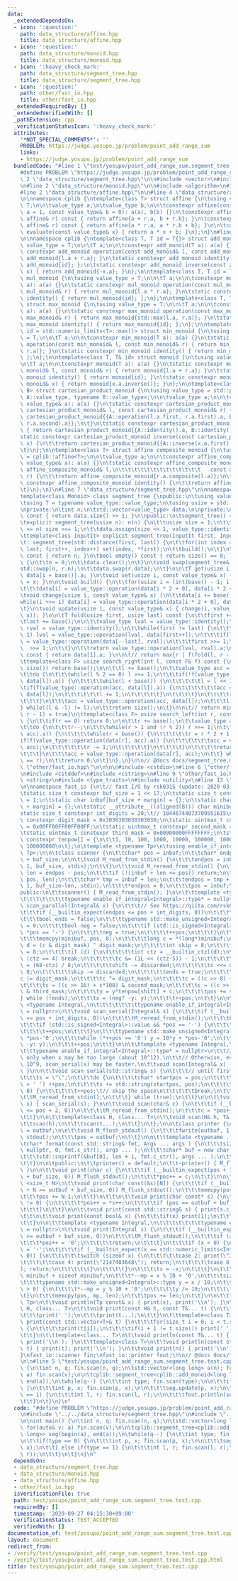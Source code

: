 ```yaml
---
data:
  _extendedDependsOn:
  - icon: ':question:'
    path: data_structure/affine.hpp
    title: data_structure/affine.hpp
  - icon: ':question:'
    path: data_structure/monoid.hpp
    title: data_structure/monoid.hpp
  - icon: ':heavy_check_mark:'
    path: data_structure/segment_tree.hpp
    title: data_structure/segment_tree.hpp
  - icon: ':question:'
    path: other/fast_io.hpp
    title: other/fast_io.hpp
  _extendedRequiredBy: []
  _extendedVerifiedWith: []
  _pathExtension: cpp
  _verificationStatusIcon: ':heavy_check_mark:'
  attributes:
    '*NOT_SPECIAL_COMMENTS*': ''
    PROBLEM: https://judge.yosupo.jp/problem/point_add_range_sum
    links:
    - https://judge.yosupo.jp/problem/point_add_range_sum
  bundledCode: "#line 1 \"test/yosupo/point_add_range_sum.segment_tree.test.cpp\"\n\
    #define PROBLEM \"https://judge.yosupo.jp/problem/point_add_range_sum\"\n\n#line\
    \ 2 \"data_structure/segment_tree.hpp\"\n\n#include <vector>\n#include <cstdint>\n\
    \n#line 2 \"data_structure/monoid.hpp\"\n\n#include <algorithm>\n#include <limits>\n\
    #line 2 \"data_structure/affine.hpp\"\n\n#line 4 \"data_structure/affine.hpp\"\
    \n\nnamespace cplib {\ntemplate<class T> struct affine {\n\tusing value_type =\
    \ T;\n\n\tvalue_type a;\n\tvalue_type b;\n\n\tconstexpr affine(const value_type&\
    \ a = 1, const value_type& b = 0): a(a), b(b) {}\n\tconstexpr affine operator+(const\
    \ affine& r) const { return affine{a + r.a, b + r.b}; }\n\tconstexpr affine composite(const\
    \ affine& r) const { return affine{a * r.a, a * r.b + b}; }\n\n\tconstexpr value_type\
    \ evaluate(const value_type& x) { return a * x + b; }\n};\n}\n#line 6 \"data_structure/monoid.hpp\"\
    \n\nnamespace cplib {\ntemplate<class T, T id = T{}> struct add_monoid {\n\tusing\
    \ value_type = T;\n\n\tT a;\n\n\tconstexpr add_monoid(T a): a(a) {}\n\tstatic\
    \ constexpr add_monoid operation(const add_monoid& l, const add_monoid& r) { return\
    \ add_monoid{l.a + r.a}; }\n\tstatic constexpr add_monoid identity() { return\
    \ add_monoid{id}; };\n\tstatic constexpr add_monoid inverse(const add_monoid&\
    \ x) { return add_monoid{-x.a}; }\n};\n\ntemplate<class T, T id = T{1}> struct\
    \ mul_monoid {\n\tusing value_type = T;\n\n\tT a;\n\n\tconstexpr mul_monoid(T\
    \ a): a(a) {}\n\tstatic constexpr mul_monoid operation(const mul_monoid& l, const\
    \ mul_monoid& r) { return mul_monoid{l.a * r.a}; }\n\tstatic constexpr mul_monoid\
    \ identity() { return mul_monoid{id}; };\n};\n\ntemplate<class T, T id = T{}>\
    \ struct max_monoid {\n\tusing value_type = T;\n\n\tT a;\n\n\tconstexpr max_monoid(T\
    \ a): a(a) {}\n\tstatic constexpr max_monoid operation(const max_monoid& l, const\
    \ max_monoid& r) { return max_monoid{std::max(l.a, r.a)}; }\n\tstatic constexpr\
    \ max_monoid identity() { return max_monoid{id}; };\n};\n\ntemplate<class T, T\
    \ id = std::numeric_limits<T>::max()> struct min_monoid {\n\tusing value_type\
    \ = T;\n\n\tT a;\n\n\tconstexpr min_monoid(T a): a(a) {}\n\tstatic constexpr min_monoid\
    \ operation(const min_monoid& l, const min_monoid& r) { return min_monoid{std::min(l.a,\
    \ r.a)}; }\n\tstatic constexpr min_monoid identity() { return min_monoid{id};\
    \ };\n};\n\ntemplate<class T, T& id> struct monoid {\n\tusing value_type = T;\n\
    \n\tT a;\n\n\tconstexpr monoid(T a): a(a) {}\n\tstatic constexpr monoid operation(const\
    \ monoid& l, const monoid& r) { return monoid{l.a + r.a}; }\n\tstatic constexpr\
    \ monoid identity() { return monoid{id}; }\n\tstatic constexpr monoid inverse(const\
    \ monoid& x) { return monoid{x.a.inverse()}; }\n};\n\ntemplate<class A, class\
    \ B> struct cartesian_product_monoid {\n\tusing value_type = std::pair<typename\
    \ A::value_type, typename B::value_type>;\n\n\tvalue_type a;\n\n\tconstexpr cartesian_product_monoid(const\
    \ value_type& a): a(a) {}\n\tstatic constexpr cartesian_product_monoid operation(const\
    \ cartesian_product_monoid& l, const cartesian_product_monoid& r) {\n\t\treturn\
    \ cartesian_product_monoid{{A::operation(l.a.first, r.a.first).a, B::operation(l.a.second,\
    \ r.a.second).a}};\n\t}\n\tstatic constexpr cartesian_product_monoid identity()\
    \ { return cartesian_product_monoid{{A::identity().a, B::identity().a}}; }\n\t\
    static constexpr cartesian_product_monoid inverse(const cartesian_product_monoid&\
    \ x) {\n\t\treturn cartesian_product_monoid{{A::inverse(x.a.first).a, B::inverse(x.a.second).a}};\n\
    \t}\n};\n\ntemplate<class T> struct affine_composite_monoid {\n\tusing value_type\
    \ = cplib::affine<T>;\n\n\tvalue_type a;\n\n\tconstexpr affine_composite_monoid(const\
    \ value_type& a): a(a) {}\n\tstatic constexpr affine_composite_monoid operation(const\
    \ affine_composite_monoid& l,\n\t\t\t\t\t\t\t\t\t\t\t\t\t   const affine_composite_monoid&\
    \ r) {\n\t\treturn affine_composite_monoid{r.a.composite(l.a)};\n\t}\n\tstatic\
    \ constexpr affine_composite_monoid identity() {\n\t\treturn affine_composite_monoid{value_type()};\n\
    \t}\n};\n}\n#line 7 \"data_structure/segment_tree.hpp\"\n\nnamespace cplib {\n\
    template<class Monoid> class segment_tree {\npublic:\n\tusing value_type = Monoid;\n\
    \tusing T = typename value_type::value_type;\n\tusing usize = std::uint_fast32_t;\n\
    \nprivate:\n\tint n;\n\tstd::vector<value_type> data;\n\nprivate:\n\tusize base()\
    \ const { return data.size() >> 1; }\n\npublic:\n\tsegment_tree() = default;\n\
    \texplicit segment_tree(usize n): n(n) {\n\t\tusize size = 1;\n\t\twhile(size\
    \ <= n) size <<= 1;\n\t\tdata.assign(size << 1, value_type::identity());\n\t}\n\
    \ttemplate<class InputIt> explicit segment_tree(InputIt first, InputIt last)\n\
    \t: segment_tree(std::distance(first, last)) {\n\t\tfor(int index = 0; first !=\
    \ last; first++, index++) set(index, *first);\n\t\tbuild();\n\t}\n\n\tusize size()\
    \ const { return n; }\n\tbool empty() const { return size() == 0; }\n\tvoid clear()\
    \ {\n\t\tn = 0;\n\t\tdata.clear();\n\t}\n\tvoid swap(segment_tree& r) {\n\t\t\
    std::swap(n, r.n);\n\t\tdata.swap(r.data);\n\t}\n\n\tT get(usize i) const { return\
    \ data[i + base()].a; }\n\tvoid set(usize i, const value_type& x) { data[i + base()]\
    \ = x; }\n\n\tvoid build() {\n\t\tfor(usize i = (int)base() - 1; i > 0; i--)\n\
    \t\t\tdata[i] = value_type::operation(data[i * 2 + 0], data[i * 2 + 1]);\n\t}\n\
    \tvoid change(usize i, const value_type& x) {\n\t\tdata[i += base()] = x;\n\t\t\
    while(i >>= 1) data[i] = value_type::operation(data[i * 2 + 0], data[i * 2 + 1]);\n\
    \t}\n\tvoid update(usize i, const value_type& x) { change(i, value_type::operation(get(i),\
    \ x)); }\n\n\tT fold(usize first, usize last) const {\n\t\tfirst += base();\n\t\
    \tlast += base();\n\n\t\tvalue_type lval = value_type::identity();\n\t\tvalue_type\
    \ rval = value_type::identity();\n\t\twhile(first != last) {\n\t\t\tif(first &\
    \ 1) lval = value_type::operation(lval, data[first++]);\n\t\t\tif(last  & 1) rval\
    \ = value_type::operation(data[--last], rval);\n\t\t\tfirst >>= 1;\n\t\t\tlast\
    \  >>= 1;\n\t\t}\n\t\treturn value_type::operation(lval, rval).a;\n\t}\n\tT fold_all()\
    \ const { return data[1].a; }\n\n\t// return max{r | f(fold(l, r - 1)) = true}\n\
    \ttemplate<class F> usize search_right(int l, const F& f) const {\n\t\tif(l ==\
    \ size()) return base();\n\n\t\tl += base();\n\t\tvalue_type acc = value_type::identity();\n\
    \t\tdo {\n\t\t\twhile(l % 2 == 0) l >>= 1;\n\t\t\tif(!f(value_type::operation(acc,\
    \ data[l]).a)) {\n\t\t\t\twhile(l < base()) {\n\t\t\t\t\tl = l << 1;\n\t\t\t\t\
    \tif(f(value_type::operation(acc, data[l]).a)) {\n\t\t\t\t\t\tacc = value_type::operation(acc,\
    \ data[l]);\n\t\t\t\t\t\tl += 1;\n\t\t\t\t\t}\n\t\t\t\t}\n\t\t\t\treturn l - base();\n\
    \t\t\t}\n\t\t\tacc = value_type::operation(acc, data[l]);\n\t\t\tl += 1;\n\t\t\
    } while((l & -l) != l);\n\t\treturn size();\n\t}\n\n\t// return min{l | f(fold(l,\
    \ r - 1) = true}\n\ttemplate<class F> usize search_left(int r, const F& f) const\
    \ {\n\t\tif(r == 0) return 0;\n\n\t\tr += base();\n\t\tvalue_type acc = value_type::identity();\n\
    \t\tdo {\n\t\t\tr--;\n\t\t\twhile(r > 1 and (r % 2)) r >>= 1;\n\t\t\tif(!f(value_type::operation(data[r],\
    \ acc).a)) {\n\t\t\t\twhile(r < base()) {\n\t\t\t\t\tr = r * 2 + 1;\n\t\t\t\t\t\
    if(f(value_type::operation(data[r], acc).a)) {\n\t\t\t\t\t\tacc = value_type::operation(data[r],\
    \ acc);\n\t\t\t\t\t\tr -= 1;\n\t\t\t\t\t}\n\t\t\t\t}\n\t\t\t\treturn r + 1 - base();\n\
    \t\t\t}\n\t\t\tacc = value_type::operation(data[r], acc);\n\t\t} while((r & -r)\
    \ == r);\n\t\treturn 0;\n\t}\n};\n}\n\n// @docs docs/segment_tree.md\n#line 1\
    \ \"other/fast_io.hpp\"\n\n\n\n#include <cstdio>\n#line 6 \"other/fast_io.hpp\"\
    \n#include <cstddef>\n#include <cstring>\n#line 9 \"other/fast_io.hpp\"\n#include\
    \ <string>\n#include <type_traits>\n#include <utility>\n#line 13 \"other/fast_io.hpp\"\
    \n\nnamespace fast_io {\n\t// fast I/O by rsk0315 (update: 2020-03-02 01:10:54).\n\
    \tstatic size_t constexpr buf_size = 1 << 17;\n\tstatic size_t constexpr margin\
    \ = 1;\n\tstatic char inbuf[buf_size + margin] = {};\n\tstatic char outbuf[buf_size\
    \ + margin] = {};\n\tstatic __attribute__((aligned(8))) char minibuf[32];\n\t\
    static size_t constexpr int_digits = 20;\t// 18446744073709551615\n\tstatic uintmax_t\
    \ constexpr digit_mask = 0x3030303030303030;\n\tstatic uintmax_t constexpr first_mask\
    \ = 0x00FF00FF00FF00FF;\n\tstatic uintmax_t constexpr second_mask = 0x0000FFFF0000FFFF;\n\
    \tstatic uintmax_t constexpr third_mask = 0x00000000FFFFFFFF;\n\tstatic uintmax_t\
    \ constexpr tenpow[] = {\n\t\t1, 10, 100, 1000, 10000, 100000, 1000000, 10000000,\
    \ 100000000\n\t};\n\ttemplate <typename Tp>\n\tusing enable_if_integral = std::enable_if<std::is_integral<Tp>::value,\
    \ Tp>;\n\n\tclass scanner {\n\t\tchar* pos = inbuf;\n\t\tchar* endpos = inbuf\
    \ + buf_size;\n\n\t\tvoid M_read_from_stdin() {\n\t\t\tendpos = inbuf + fread(pos,\
    \ 1, buf_size, stdin);\n\t\t}\n\t\tvoid M_reread_from_stdin() {\n\t\t\tptrdiff_t\
    \ len = endpos - pos;\n\t\t\tif (!(inbuf + len <= pos)) return;\n\t\t\tmemcpy(inbuf,\
    \ pos, len);\n\t\t\tchar* tmp = inbuf + len;\n\t\t\tendpos = tmp + fread(tmp,\
    \ 1, buf_size-len, stdin);\n\t\t\t*endpos = 0;\n\t\t\tpos = inbuf;\n\t\t}\n\n\t\
    public:\n\t\tscanner() { M_read_from_stdin(); }\n\n\t\ttemplate <typename Integral,\n\
    \t\t\t\t\t\t\ttypename enable_if_integral<Integral>::type* = nullptr>\n\t\tvoid\
    \ scan_parallel(Integral& x) {\n\t\t\t// See https://qiita.com/rsk0315_h4x/items/17a9cb12e0de5fd918f4\n\
    \t\t\tif (__builtin_expect(endpos <= pos + int_digits, 0))\n\t\t\t\tM_reread_from_stdin();\n\
    \t\t\tbool ends = false;\n\t\t\ttypename std::make_unsigned<Integral>::type y\
    \ = 0;\n\t\t\tbool neg = false;\n\t\t\tif (std::is_signed<Integral>::value &&\
    \ *pos == '-') {\n\t\t\t\tneg = true;\n\t\t\t\t++pos;\n\t\t\t}\n\t\t\tdo {\n\t\
    \t\t\tmemcpy(minibuf, pos, 8);\n\t\t\t\tlong c = *(long*)minibuf;\n\t\t\t\tlong\
    \ d = (c & digit_mask) ^ digit_mask;\n\t\t\t\tint skip = 8;\n\t\t\t\tint shift\
    \ = 8;\n\t\t\t\tif (d) {\n\t\t\t\t\tint ctz = __builtin_ctzl(d);\n\t\t\t\t\tif\
    \ (ctz == 4) break;\n\t\t\t\t\tc &= (1L << (ctz-5)) - 1;\n\t\t\t\t\tint discarded\
    \ = (68-ctz) / 8;\n\t\t\t\t\tshift -= discarded;\n\t\t\t\t\tc <<= discarded *\
    \ 8;\n\t\t\t\t\tskip -= discarded;\n\t\t\t\t\tends = true;\n\t\t\t\t}\n\t\t\t\t\
    c |= digit_mask;\n\t\t\t\tc ^= digit_mask;\n\t\t\t\tc = ((c >> 8) + c*10) & first_mask;\n\
    \t\t\t\tc = ((c >> 16) + c*100) & second_mask;\n\t\t\t\tc = ((c >> 32) + c*10000)\
    \ & third_mask;\n\t\t\t\ty = y*tenpow[shift] + c;\n\t\t\t\tpos += skip;\n\t\t\t\
    } while (!ends);\n\t\t\tx = (neg? -y: y);\n\t\t\t++pos;\n\t\t}\n\n\t\ttemplate\
    \ <typename Integral,\n\t\t\t\t\t\t\ttypename enable_if_integral<Integral>::type*\
    \ = nullptr>\n\t\tvoid scan_serial(Integral& x) {\n\t\t\tif (__builtin_expect(endpos\
    \ <= pos + int_digits, 0))\n\t\t\t\tM_reread_from_stdin();\n\t\t\tbool neg = false;\n\
    \t\t\tif (std::is_signed<Integral>::value && *pos == '-') {\n\t\t\t\tneg = true;\n\
    \t\t\t\t++pos;\n\t\t\t}\n\t\t\ttypename std::make_unsigned<Integral>::type y =\
    \ *pos-'0';\n\t\t\twhile (*++pos >= '0') y = 10*y + *pos-'0';\n\t\t\tx = (neg?\
    \ -y: y);\n\t\t\t++pos;\n\t\t}\n\n\t\ttemplate <typename Integral,\n\t\t\t\t\t\
    \t\ttypename enable_if_integral<Integral>::type* = nullptr>\n\t\t// Use scan_parallel(x)\
    \ only when x may be too large (about 10^12).\n\t\t// Otherwise, even when x <=\
    \ 10^9, scan_serial(x) may be faster.\n\t\tvoid scan(Integral& x) { scan_parallel(x);\
    \ }\n\n\t\tvoid scan_serial(std::string& s) {\n\t\t\t// until first whitespace\n\
    \t\t\ts = \"\";\n\t\t\tdo {\n\t\t\t\tchar* startpos = pos;\n\t\t\t\twhile (*pos\
    \ > ' ') ++pos;\n\t\t\t\ts += std::string(startpos, pos);\n\t\t\t\tif (*pos !=\
    \ 0) {\n\t\t\t\t\t++pos;\t// skip the space\n\t\t\t\t\tbreak;\n\t\t\t\t}\n\t\t\
    \t\tM_reread_from_stdin();\n\t\t\t} while (true);\n\t\t}\n\n\t\tvoid scan(std::string&\
    \ s) { scan_serial(s); }\n\n\t\tvoid scan(char& c) {\n\t\t\tif (__builtin_expect(endpos\
    \ <= pos + 2, 0))\n\t\t\t\tM_reread_from_stdin();\n\t\t\tc = *pos++;\n\t\t\t++pos;\n\
    \t\t}\n\n\t\ttemplate<class H, class... T>\n\t\tvoid scan(H& h, T&... t) {\n\t\
    \t\tscan(h);\n\t\t\tscan(t...);\n\t\t}\n\t};\n\n\tclass printer {\n\t\tchar* pos\
    \ = outbuf;\n\n\t\tvoid M_flush_stdout() {\n\t\t\tfwrite(outbuf, 1, pos-outbuf,\
    \ stdout);\n\t\t\tpos = outbuf;\n\t\t}\n\n\t\ttemplate <typename ... Args>\n\t\
    \tchar* format(const std::string& fmt, Args ... args ) {\n\t\t\tsize_t len = std::snprintf(\
    \ nullptr, 0, fmt.c_str(), args ... );\n\t\t\tchar* buf = new char[len + 1];\n\
    \t\t\tstd::snprintf(&buf[0], len + 1, fmt.c_str(), args ... );\n\t\t\treturn std::move(buf);\n\
    \t\t}\n\n\tpublic:\n\t\tprinter() = default;\n\t\t~printer() { M_flush_stdout();\
    \ }\n\n\t\tvoid print(char c) {\n\t\t\tif (__builtin_expect(pos + 1 >= outbuf\
    \ + buf_size, 0)) M_flush_stdout();\n\t\t\t*pos++ = c;\n\t\t}\n\n\t\ttemplate\
    \ <size_t N>\n\t\tvoid print(char const(&s)[N]) {\n\t\t\tif (__builtin_expect(pos\
    \ + N >= outbuf + buf_size, 0)) M_flush_stdout();\n\t\t\tmemcpy(pos, s, N-1);\n\
    \t\t\tpos += N-1;\n\t\t}\n\t\t\n\t\tvoid print(char const* s) {\n\t\t\twhile (*s\
    \ != 0) {\n\t\t\t\t*pos++ = *s++;\n\t\t\t\tif (pos == outbuf + buf_size) M_flush_stdout();\n\
    \t\t\t}\n\t\t}\n\n\t\tvoid print(const std::string& s) { print(s.c_str()); }\n\
    \t\t\n\t\tvoid print(const bool& x) {\n\t\t\tif(x) print(1);\n\t\t\telse print(0);\n\
    \t\t}\n\n\t\ttemplate <typename Integral,\n\t\t\t\t\t\t\ttypename enable_if_integral<Integral>::type*\
    \ = nullptr>\n\t\tvoid print(Integral x) {\n\t\t\tif (__builtin_expect(pos + int_digits\
    \ >= outbuf + buf_size, 0))\n\t\t\t\tM_flush_stdout();\n\t\t\tif (x == 0) {\n\t\
    \t\t\t*pos++ = '0';\n\t\t\t\treturn;\n\t\t\t}\n\t\t\tif (x < 0) {\n\t\t\t\t*pos++\
    \ = '-';\n\t\t\t\tif (__builtin_expect(x == std::numeric_limits<Integral>::min(),\
    \ 0)) {\n\t\t\t\t\tswitch (sizeof x) {\n\t\t\t\t\tcase 2: print(\"32768\"); return;\n\
    \t\t\t\t\tcase 4: print(\"2147483648\"); return;\n\t\t\t\t\tcase 8: print(\"9223372036854775808\"\
    ); return;\n\t\t\t\t\t}\n\t\t\t\t}\n\t\t\t\tx = -x;\n\t\t\t}\n\t\t\tchar* mp =\
    \ minibuf + sizeof minibuf;\n\t\t\t*--mp = x % 10 + '0';\n\t\t\tsize_t len = 1;\n\
    \t\t\ttypename std::make_unsigned<Integral>::type y = x / 10;\n\t\t\twhile (y\
    \ > 0) {\n\t\t\t\t*--mp = y % 10 + '0';\n\t\t\t\ty /= 10;\n\t\t\t\t++len;\n\t\t\
    \t}\n\t\t\tmemcpy(pos, mp, len);\n\t\t\tpos += len;\n\t\t}\n\n\t\ttemplate <typename\
    \ Tp>\n\t\tvoid println(Tp const& x) { print(x), print('\\n'); }\n\t\t\n\t\ttemplate<class\
    \ H, class... T>\n\t\tvoid print(const H& h, const T&... t) {\n\t\t\tprint(h);\n\
    \t\t\tprint(' ');\n\t\t\tprint(t...);\n\t\t}\n\t\ttemplate<class T>\n\t\tvoid\
    \ print(const std::vector<T>& t) {\n\t\t\tfor(size_t i = 0; i < t.size(); i++)\
    \ {\n\t\t\t\tprint(t[i]);\n\t\t\t\tif(i + 1 != t.size()) print(' ');\n\t\t\t}\n\
    \t\t}\n\t\ttemplate<class... T>\n\t\tvoid println(const T&... t) { print(t...);\
    \ print('\\n'); }\n\t\ttemplate<class T>\n\t\tvoid println(const std::vector<T>&\
    \ t) { print(t); print('\\n'); }\n\t\tvoid println() { print('\\n'); }\n\t};\n\
    }\nfast_io::scanner fin;\nfast_io::printer fout;\n\n// @docs docs/fast_io.md\n\
    \n\n#line 5 \"test/yosupo/point_add_range_sum.segment_tree.test.cpp\"\n\nint main()\
    \ {\n\tint n, q; fin.scan(n, q);\n\tstd::vector<long long> a(n); for(auto& v:\
    \ a) fin.scan(v);\n\n\tcplib::segment_tree<cplib::add_monoid<long long>> seg(begin(a),\
    \ end(a));\n\twhile(q--) {\n\t\tint type; fin.scan(type);\n\n\t\tif(type == 0)\
    \ {\n\t\t\tint p, x; fin.scan(p, x);\n\n\t\t\tseg.update(p, x);\n\t\t} else if(type\
    \ == 1) {\n\t\t\tint l, r; fin.scan(l, r);\n\n\t\t\tfout.println(seg.fold(l, r));\n\
    \t\t}\n\t}\n}\n"
  code: "#define PROBLEM \"https://judge.yosupo.jp/problem/point_add_range_sum\"\n\
    \n#include \"../../data_structure/segment_tree.hpp\"\n#include \"../../other/fast_io.hpp\"\
    \n\nint main() {\n\tint n, q; fin.scan(n, q);\n\tstd::vector<long long> a(n);\
    \ for(auto& v: a) fin.scan(v);\n\n\tcplib::segment_tree<cplib::add_monoid<long\
    \ long>> seg(begin(a), end(a));\n\twhile(q--) {\n\t\tint type; fin.scan(type);\n\
    \n\t\tif(type == 0) {\n\t\t\tint p, x; fin.scan(p, x);\n\n\t\t\tseg.update(p,\
    \ x);\n\t\t} else if(type == 1) {\n\t\t\tint l, r; fin.scan(l, r);\n\n\t\t\tfout.println(seg.fold(l,\
    \ r));\n\t\t}\n\t}\n}\n"
  dependsOn:
  - data_structure/segment_tree.hpp
  - data_structure/monoid.hpp
  - data_structure/affine.hpp
  - other/fast_io.hpp
  isVerificationFile: true
  path: test/yosupo/point_add_range_sum.segment_tree.test.cpp
  requiredBy: []
  timestamp: '2020-09-27 04:15:30+09:00'
  verificationStatus: TEST_ACCEPTED
  verifiedWith: []
documentation_of: test/yosupo/point_add_range_sum.segment_tree.test.cpp
layout: document
redirect_from:
- /verify/test/yosupo/point_add_range_sum.segment_tree.test.cpp
- /verify/test/yosupo/point_add_range_sum.segment_tree.test.cpp.html
title: test/yosupo/point_add_range_sum.segment_tree.test.cpp
---
```


